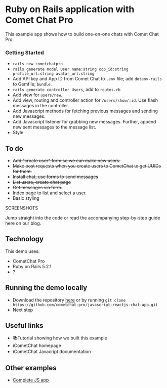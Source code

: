 # Ruby on Rails application with Comet Chat Pro

This example app shows how to build one-on-one chats with Comet Chat Pro.

### Getting Started
- `rails new cometchatpro`
- `rails generate model User name:string ccp_id:string profile_url:string avatar_url:string`
- Add API key and App ID from Comet Chat to `.env` file; add `dotenv-rails` to Gemfile; `bundle`.
- `rails generate controller Users`, add to `routes.rb`
- Add view for `users/new`.
- Add view, routing and controller action for `/users/show/:id`. Use flash messages in the controller.
- Add Javascript methods for fetching previous messages and sending new messages.
- Add Javascript listener for grabbing new messages. Further, append new sent messages to the message list.
- Style


## To do
- ~~Add "create user" form so we can make new users.~~
- ~~Make post requests when you create users to CometChat to get UUIDs for them.~~
- ~~Install chat, use forms to send messages~~
- ~~List users, create chat page~~
- ~~Get messages via form.~~
- Index page to list and select a user.
- Basic styling



SCREENSHOTS

Jump straight into the code or read the accompanying step-by-step guide here on our blog.

## Technology
This demo uses:

* CometChat Pro
* Ruby on Rails 5.2.1
* ? 

## Running the demo locally
* Download the repository [here](https://github.com/cometchat-pro/javascript-reactjs-chat-app.git) or by running `git clone https://github.com/cometchat-pro/javascript-reactjs-chat-app.git`
* Next step

## Useful links

* 📚Tutorial showing how we built this example
* ℹ️CometChat homepage
* ℹ️CometChat Javacript documentation

## Other examples

* [Complete JS app](https://github.com/cometchat-pro/javascript-reactjs-chat-app)
